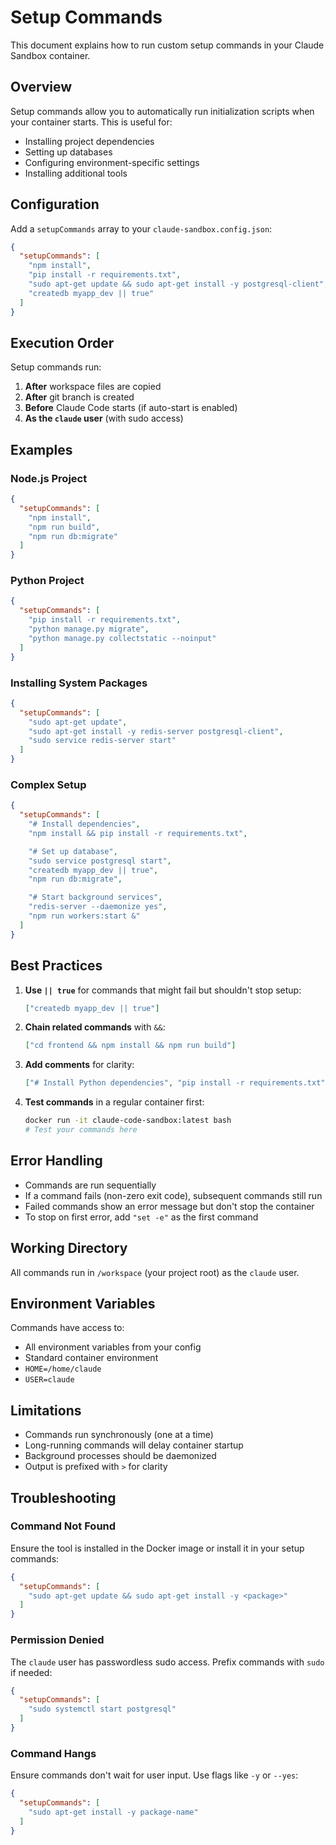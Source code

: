 # Setup Commands

This document explains how to run custom setup commands in your Claude Sandbox container.

## Overview

Setup commands allow you to automatically run initialization scripts when your container starts. This is useful for:
- Installing project dependencies
- Setting up databases
- Configuring environment-specific settings
- Installing additional tools

## Configuration

Add a `setupCommands` array to your `claude-sandbox.config.json`:

```json
{
  "setupCommands": [
    "npm install",
    "pip install -r requirements.txt",
    "sudo apt-get update && sudo apt-get install -y postgresql-client",
    "createdb myapp_dev || true"
  ]
}
```

## Execution Order

Setup commands run:
1. **After** workspace files are copied
2. **After** git branch is created
3. **Before** Claude Code starts (if auto-start is enabled)
4. **As the `claude` user** (with sudo access)

## Examples

### Node.js Project
```json
{
  "setupCommands": [
    "npm install",
    "npm run build",
    "npm run db:migrate"
  ]
}
```

### Python Project
```json
{
  "setupCommands": [
    "pip install -r requirements.txt",
    "python manage.py migrate",
    "python manage.py collectstatic --noinput"
  ]
}
```

### Installing System Packages
```json
{
  "setupCommands": [
    "sudo apt-get update",
    "sudo apt-get install -y redis-server postgresql-client",
    "sudo service redis-server start"
  ]
}
```

### Complex Setup
```json
{
  "setupCommands": [
    "# Install dependencies",
    "npm install && pip install -r requirements.txt",

    "# Set up database",
    "sudo service postgresql start",
    "createdb myapp_dev || true",
    "npm run db:migrate",

    "# Start background services",
    "redis-server --daemonize yes",
    "npm run workers:start &"
  ]
}
```

## Best Practices

1. **Use `|| true`** for commands that might fail but shouldn't stop setup:
   ```json
   ["createdb myapp_dev || true"]
   ```

2. **Chain related commands** with `&&`:
   ```json
   ["cd frontend && npm install && npm run build"]
   ```

3. **Add comments** for clarity:
   ```json
   ["# Install Python dependencies", "pip install -r requirements.txt"]
   ```

4. **Test commands** in a regular container first:
   ```bash
   docker run -it claude-code-sandbox:latest bash
   # Test your commands here
   ```

## Error Handling

- Commands are run sequentially
- If a command fails (non-zero exit code), subsequent commands still run
- Failed commands show an error message but don't stop the container
- To stop on first error, add `"set -e"` as the first command

## Working Directory

All commands run in `/workspace` (your project root) as the `claude` user.

## Environment Variables

Commands have access to:
- All environment variables from your config
- Standard container environment
- `HOME=/home/claude`
- `USER=claude`

## Limitations

- Commands run synchronously (one at a time)
- Long-running commands will delay container startup
- Background processes should be daemonized
- Output is prefixed with `>` for clarity

## Troubleshooting

### Command Not Found
Ensure the tool is installed in the Docker image or install it in your setup commands:
```json
{
  "setupCommands": [
    "sudo apt-get update && sudo apt-get install -y <package>"
  ]
}
```

### Permission Denied
The `claude` user has passwordless sudo access. Prefix commands with `sudo` if needed:
```json
{
  "setupCommands": [
    "sudo systemctl start postgresql"
  ]
}
```

### Command Hangs
Ensure commands don't wait for user input. Use flags like `-y` or `--yes`:
```json
{
  "setupCommands": [
    "sudo apt-get install -y package-name"
  ]
}
```